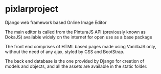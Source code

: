 # pixlarproject

Django web framework based Online Image Editor

The main editor is called from the PinturaJS API (previously known as DokaJS) available widely on the internet for open use as a base package

The front end comprises of HTML based pages made using VanillaJS only, without the need of any ajax, styled by CSS and BootStrap.

The back end database is the one provided by Django for creation of models and objects, and all the assets are available in the static folder.
